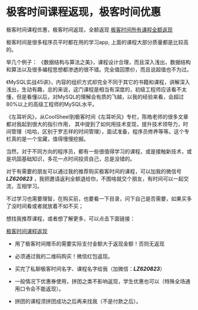 
# 极客时间课程返现，极客时间优惠
极客时间课程优惠，极客时间返现，全额返现
[极客时间所有课程全额返现](https://mp.weixin.qq.com/s/jKLWJud7Dcck6p3GdquxBA)

极客时间是很多程序员平时都在用的学习app, 上面的课程大部分质量都是比较高的。

举几个例子：
《数据结构与算法之美》，课程设计合理，而且深入浅出，数据结构和算法以及很多编程思想都渗透的很不错。完全值回票价，而且说超值也不为过。

《MySQL实战45讲》，内容的组织方式却完全不同于其它的书籍和课程，讲解深入浅出，生动有趣，总的来说，这门课程是相当有深度的，初级工程师应该看不太懂，但是看懂以后，对MySQL的理解会有质的飞越，以我的经验来看，会超过80%以上的高级工程师的MySQL水平。

《左耳听风》，从CoolSheel到极客时间《左耳听风》专栏，陈皓老师的很多文章都对我起到很大的指引作用，
其中提到了如何用技术变现，提升技术领导力，时间管理（哈哈，区别于罗志祥的时间管理），面试准备，程序员修养等等。这个专栏真的是一个宝藏，值得慢慢挖掘。

当然，对于不同方向的程序员，都有一些很值得学习的课程，或是接触新技术，或是巩固基础知识，多花一点时间投资自己，总是没错的。

对于有需要的朋友可以通过我的推荐购买极客时间的课程，可以加我的微信号 ***LZ620823*** ，我把邀请返利全额退给你，不图啥就交个朋友，有时间可以一起交流，互相学习。

不过学习也需要理智，在购买前，也要看一下目录，问下自己是否需要，如果买多了没时间看或者就放着不如不买；

想找我推荐课程，或者想了解更多，可以点击下面链接：

 [极客时间课程返现](https://mp.weixin.qq.com/s/jKLWJud7Dcck6p3GdquxBA)

- 用了极客时间赠币的需要实际支付金额大于返现金额！否则无返现

- 必须通过我的二维码购买！微信红包返现。

- 买完了私聊极客时间名字、课程名字给我（加微信：***LZ620823***）

- 一般情况下优惠券使用，拼团之类不影响返现，学生优惠也可以（特殊全场通用口令会不能返现）。

- 拼团的课程须拼团成功之后再来找我（不是付款之后）。
